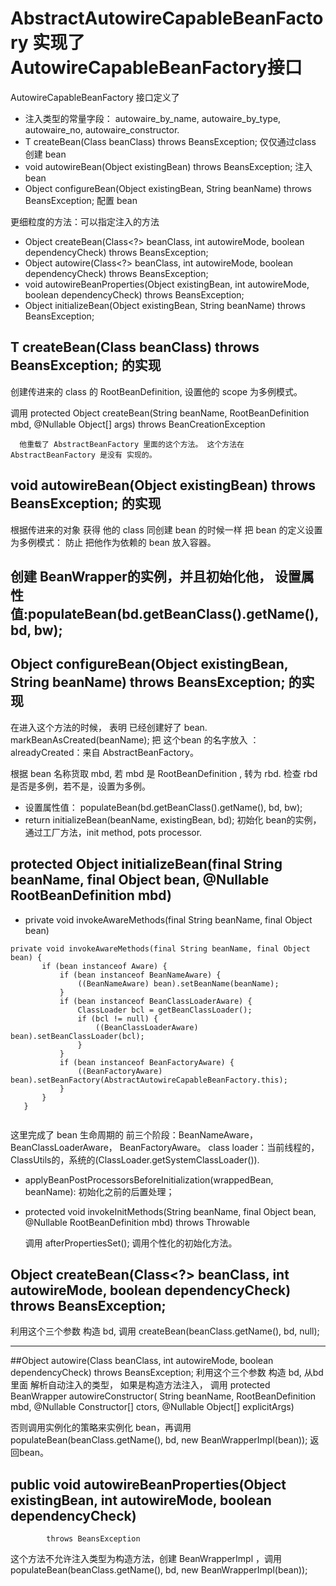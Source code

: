 # AbstractAutowireCapableBeanFactory 实现了 AutowireCapableBeanFactory接口

AutowireCapableBeanFactory 接口定义了 
- 注入类型的常量字段： autowaire_by_name, autowaire_by_type, autowaire_no, autowaire_constructor.
- <T> T createBean(Class<T> beanClass) throws BeansException; 仅仅通过class 创建 bean 
- void autowireBean(Object existingBean) throws BeansException; 注入 bean
- Object configureBean(Object existingBean, String beanName) throws BeansException; 配置 bean

更细粒度的方法：可以指定注入的方法
- Object createBean(Class<?> beanClass, int autowireMode, boolean dependencyCheck) throws BeansException;
- Object autowire(Class<?> beanClass, int autowireMode, boolean dependencyCheck) throws BeansException;
- void autowireBeanProperties(Object existingBean, int autowireMode, boolean dependencyCheck)
			throws BeansException;
- 	Object initializeBean(Object existingBean, String beanName) throws BeansException;

##  <T> T createBean(Class<T> beanClass) throws BeansException; 的实现
创建传进来的 class 的 RootBeanDefinition, 设置他的 scope 为多例模式。

调用 protected Object createBean(String beanName, RootBeanDefinition mbd, @Nullable Object[] args)
			throws BeanCreationException
      
      他重载了 AbstractBeanFactory 里面的这个方法。 这个方法在 AbstractBeanFactory 是没有 实现的。
      
      
 ## void autowireBean(Object existingBean) throws BeansException;  的实现
 根据传进来的对象 获得 他的 class 同创建 bean 的时候一样 把 bean 的定义设置为多例模式：
 防止 把他作为依赖的 bean 放入容器。 
 
 创建 BeanWrapper的实例，并且初始化他， 设置属性值:populateBean(bd.getBeanClass().getName(), bd, bw);
 ---
 ## Object configureBean(Object existingBean, String beanName) throws BeansException;  的实现
 在进入这个方法的时候， 表明 已经创建好了 bean. markBeanAsCreated(beanName);
 把 这个bean 的名字放入 ：alreadyCreated：来自 AbstractBeanFactory。
 
 根据 bean 名称货取 mbd, 若 mbd 是 RootBeanDefinition , 转为 rbd. 检查 rbd 是否是多例，若不是，设置为多例。
 
 - 设置属性值： populateBean(bd.getBeanClass().getName(), bd, bw);
 - return initializeBean(beanName, existingBean, bd); 初始化 bean的实例，通过工厂方法，init method, pots processor.
 
 ## protected Object initializeBean(final String beanName, final Object bean, @Nullable RootBeanDefinition mbd)
 - private void invokeAwareMethods(final String beanName, final Object bean)
 
 ```
 private void invokeAwareMethods(final String beanName, final Object bean) {
		if (bean instanceof Aware) {
			if (bean instanceof BeanNameAware) {
				((BeanNameAware) bean).setBeanName(beanName);
			}
			if (bean instanceof BeanClassLoaderAware) {
				ClassLoader bcl = getBeanClassLoader();
				if (bcl != null) {
					((BeanClassLoaderAware) bean).setBeanClassLoader(bcl);
				}
			}
			if (bean instanceof BeanFactoryAware) {
				((BeanFactoryAware) bean).setBeanFactory(AbstractAutowireCapableBeanFactory.this);
			}
		}
	}
  
 ```
 这里完成了 bean 生命周期的 前三个阶段：BeanNameAware，BeanClassLoaderAware， BeanFactoryAware。
 class loader：当前线程的，ClassUtils的，系统的(ClassLoader.getSystemClassLoader()).
 
 - applyBeanPostProcessorsBeforeInitialization(wrappedBean, beanName): 初始化之前的后置处理；
 - protected void invokeInitMethods(String beanName, final Object bean, @Nullable RootBeanDefinition mbd)
			throws Throwable
      
     调用 afterPropertiesSet(); 调用个性化的初始化方法。

## Object createBean(Class<?> beanClass, int autowireMode, boolean dependencyCheck) throws BeansException;
利用这个三个参数 构造 bd, 调用 createBean(beanClass.getName(), bd, null);

 ---
 
 ##Object autowire(Class<?> beanClass, int autowireMode, boolean dependencyCheck) throws BeansException;
 利用这个三个参数 构造 bd, 从bd里面 解析自动注入的类型，
 如果是构造方法注入， 调用 
 protected BeanWrapper autowireConstructor(
			String beanName, RootBeanDefinition mbd, @Nullable Constructor<?>[] ctors, @Nullable Object[] explicitArgs)
			
否则调用实例化的策略来实例化 bean，再调用 populateBean(beanClass.getName(), bd, new BeanWrapperImpl(bean)); 返回bean。

## public void autowireBeanProperties(Object existingBean, int autowireMode, boolean dependencyCheck)
			throws BeansException
	 
这个方法不允许注入类型为构造方法，创建 BeanWrapperImpl ，调用  populateBean(beanClass.getName(), bd, new BeanWrapperImpl(bean)); 
